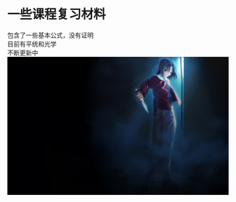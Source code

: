 # 一些课程复习材料
包含了一些基本公式，没有证明<br>
目前有平统和光学<br>
不断更新中<br>
![空の境界](https://github.com/Barak123748596/course-review/raw/master/1241.jpg)  
